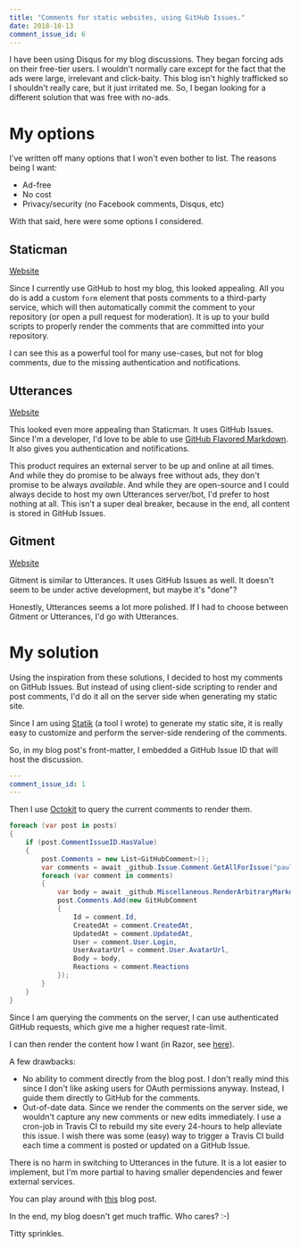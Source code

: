 ```yaml
---
title: "Comments for static websites, using GitHub Issues."
date: 2018-10-13
comment_issue_id: 6
---
```


I have been using Disqus for my blog discussions. They began forcing ads on their free-tier users. I wouldn't normally care except for the fact that the ads were large, irrelevant and click-baity. This blog isn't highly trafficked so I shouldn't really care, but it just irritated me. So, I began looking for a different solution that was free with no-ads.

# My options

I've written off many options that I won't even bother to list. The reasons being I want:

* Ad-free
* No cost
* Privacy/security (no Facebook comments, Disqus, etc)

With that said, here were some options I considered.

## Staticman

<a href="https://staticman.net/" target="_blank" class="btn btn-light">Website</a>

Since I currently use GitHub to host my blog, this looked appealing. All you do is add a custom ```form``` element that posts comments to a third-party service, which will then automatically commit the comment to your repository (or open a pull request for moderation). It is up to your build scripts to properly render the comments that are committed into your repository.

I can see this as a powerful tool for many use-cases, but not for blog comments, due to the missing authentication and notifications.

## Utterances

<a href="https://utteranc.es/" target="_blank" class="btn btn-light">Website</a>

This looked even more appealing than Staticman. It uses GitHub Issues. Since I'm a developer, I'd love to be able to use [GitHub Flavored Markdown](https://github.github.com/gfm/). It also gives you authentication and notifications.

This product requires an external server to be up and online at all times. And while they do promise to be always free without ads, they don't promise to be always *available*. And while they are open-source and I could always decide to host my own Utterances server/bot, I'd prefer to host nothing at all. This isn't a super deal breaker, because in the end, all content is stored in GitHub Issues.

## Gitment

<a href="https://github.com/imsun/gitment" target="_blank" class="btn btn-light">Website</a>

Gitment is similar to Utterances. It uses GitHub Issues as well. It doesn't seem to be under active development, but maybe it's "done"?

Honestly, Utterances seems a lot more polished. If I had to choose between Gitment or Utterances, I'd go with Utterances.

# My solution

Using the inspiration from these solutions, I decided to host my comments on GitHub Issues. But instead of using client-side scripting to render and post comments, I'd do it all on the server side when generating my static site.

Since I am using [Statik](https://github.com/pauldotknopf/statik) (a tool I wrote) to generate my static site, it is really easy to customize and perform the server-side rendering of the comments.

So, in my blog post's front-matter, I embedded a GitHub Issue ID that will host the discussion.

```yml
---
comment_issue_id: 1
---
```

Then I use [Octokit](https://github.com/octokit/octokit.net) to query the current comments to render them.

```csharp
foreach (var post in posts)
{
    if (post.CommentIssueID.HasValue)
    {
        post.Comments = new List<GitHubComment>();
        var comments = await _github.Issue.Comment.GetAllForIssue("pauldotknopf", "pauldotknopf.github.io", post.CommentIssueID.Value);
        foreach (var comment in comments)
        {
            var body = await _github.Miscellaneous.RenderArbitraryMarkdown(new NewArbitraryMarkdown(comment.Body, "gfm", "pauldotknopf/pauldotknopf.github.io"));
            post.Comments.Add(new GitHubComment
            {
                Id = comment.Id,
                CreatedAt = comment.CreatedAt,
                UpdatedAt = comment.UpdatedAt,
                User = comment.User.Login,
                UserAvatarUrl = comment.User.AvatarUrl,
                Body = body,
                Reactions = comment.Reactions
            });
        }
    }
}
```

Since I am querying the comments on the server, I can use authenticated GitHub requests, which give me a higher request rate-limit.

I can then render the content how I want (in Razor, see [here](https://github.com/pauldotknopf/pauldotknopf.github.io/blob/b5d615711a14f69c09f098f4a2373cecc2f4cf6f/generator/src/Blog/Resources/Views/Blog/Post.cshtml#L18)).

A few drawbacks:
* No ability to comment directly from the blog post. I don't really mind this since I don't like asking users for OAuth permissions anyway. Instead, I guide them directly to GitHub for the comments.
* Out-of-date data. Since we render the comments on the server side, we wouldn't capture any new comments or new edits immediately. I use a cron-job in Travis CI to rebuild my site every 24-hours to help alleviate this issue. I wish there was some (easy) way to trigger a Travis CI build each time a comment is posted or updated on a GitHub Issue.

There is no harm in switching to Utterances in the future. It is a lot easier to implement, but I'm more partial to having smaller dependencies and fewer external services.

You can play around with [this](2018-10-10-test-github-comments.md) blog post.

In the end, my blog doesn't get much traffic. Who cares? :-)

Titty sprinkles.
